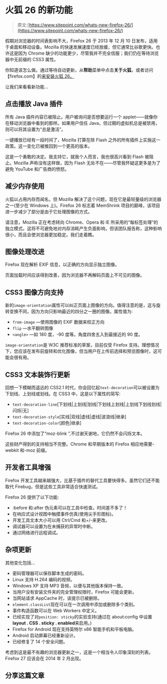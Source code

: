 # 火狐 26 的新功能

> 原文:[https://www.sitepoint.com/whats-new-firefox-26/](https://www.sitepoint.com/whats-new-firefox-26/)

假期对浏览器的时间表影响不大，Firefox 26 于 2013 年 12 月 10 日发布，适用于桌面和移动设备。Mozilla 的快速发展速度已经放缓，但它通常比谷歌更快。也许这是因为 Chrome 缺少的功能更少，尽管我并不完全信服；我们仍在等待浏览器中无前缀的 CSS3 属性。

你知道该怎么做。通过等待自动更新，从**帮助**菜单中点击**关于火狐**，或者访问【firefox.com】的[来安装火狐 26。](http://firefox.com)

让我们来看看新功能…

## 点击播放 Java 插件

所有 Java 插件内容已被阻止。用户被询问是否想要运行一个 applet——就像你在移动浏览器中看到的那样。如果用户信任 Java，但过期的虚拟机总是被禁用，则可以将其设置为“总是激活”。

一键播放已经有一段时间了，Mozilla 打算在除 Flash 之外的所有插件上实施这一政策。这一变化已被推回到一个更高的版本。

这是一个勇敢的决定。我支持它，就我个人而言，我也很高兴看到 Flash 被阻止。Mozilla 声称没有这样做，因为 Flash 无处不在——尽管我怀疑这更多是为了避免 YouTube 和广告商的愤怒。

## 减少内存使用

火狐以占用内存而闻名，但 Mozilla 解决了这个问题，现在它是最轻量级的浏览器之一(至少在 Windows 上)。Firefox 26 标志着 MemShrink 项目的巅峰，该项目进一步减少了部分是由于它处理图像的方式。

请注意，Mozilla 正在考虑转向 Chrome、Opera 和 IE 所采用的“每标签处理”的独立模式。这将不可避免地对内存消耗产生负面影响，但该团队报告称，这种影响很小，而且会使浏览器更加稳定。我们走着瞧。

## 图像处理改进

Firefox 现在解析 EXIF 信息，以正确的方向显示独立图像。

页面加载时间应该得到改善，因为浏览器不再解码页面上不可见的图像。

## CSS3 图像方向支持

新的`image-orientation`属性可以纠正页面上图像的方向。值得注意的是，这与旋转变换不同，因为方向只影响最近的四分之一圈的图像。属性值为:

*   `from-image` —使用图像的 EXIF 数据来校正方向
*   `flip` —水平翻转图像
*   `<angle>` —如 180 度，-90 度等。角度四舍五入到最接近的 90 度。

`image-orientation`是 W3C 推荐标准的草案，目前仅受 Firefox 支持。理想情况下，您应该在发布前旋转和优化图像，但当用户在上传前选择和预览图像时，这可能会很有用。

## CSS3 文本装饰行更新

回想一下模糊而遥远的 CSS2.1 时代，你会回忆起`text-decoration`可以被设置为下划线、上划线或划线。在 CSS3 中，这是以下属性的简写:

*   `text-decoration-line`[下划线|上划线|划线|下划线上划线|上划线下划线划线|闪烁|无]
*   `text-decoration-style`[实线|双线|虚线|虚线|波浪线|继承]
*   `text-decoration-color`[颜色|继承]

Firefox 26 中添加了“moz-blink ”,不过谢天谢地，它仍然不会闪烁文本。

这些财产得到的支持相当不完整。Chrome 和早期版本的 Firefox 相应地需要-webkit 和-moz 前缀。

## 开发者工具增强

Firefox 开发工具越来越强大，比基于插件的替代工具要快得多。虽然它们还不能取代 Firebug，但是这些工具非常适合快速测试。

Firefox 26 提供了以下功能:

*   :before 和:after 伪元素可以在工具中检查。时间差不多了！
*   在响应式设计视图中触摸事件仿真(使用尖手形图标)。
*   开发工具文本大小可以用 Ctrl/Cmd 和+/-来更改。
*   调试器可以设置为在未捕获的异常时中断。
*   通过网络进行远程调试。

## 杂项更新

其他变化包括…

*   密码管理器可以保存脚本生成的密码。
*   Linux 支持 H.264 编码的视频。
*   Windows XP 支持 MP3 音频，以便与其他版本保持一致。
*   当用户没有安装文件夹的完全管理权限时，Firefox 可能会更新。
*   当网站请求 AppCache 时，该提示已被删除。
*   `element.classList`现在可以在一次调用中添加或删除多个类别。
*   事件构造函数可以在 Web Workers 中定义。
*   已经实现了对`position: sticky`的实验支持(通过在 about:config 中设置**layout . CSS . sticky . enabled**来启用。)
*   Firefox for Android 现在支持英特尔 x86 智能手机和平板电脑。
*   Android 启动屏幕已经重新设计。
*   已经修复了 14 个安全问题。

考虑到这是最不有趣的浏览器更新之一，这是一个相当令人印象深刻的列表。Firefox 27 应该会在 2014 年 2 月出现。

## 分享这篇文章